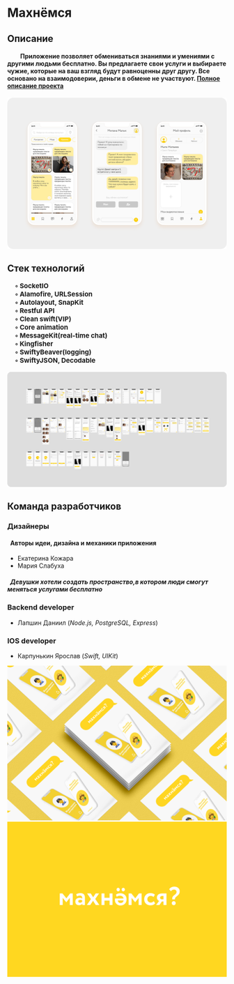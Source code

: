 # Махнёмся
## Описание

#### &nbsp;&nbsp;&nbsp;&nbsp;&nbsp;&nbsp;&nbsp;&nbsp;&nbsp;Приложение позволяет обмениваться знаниями и умениями с другими людьми бесплатно. Вы предлагаете свои услуги и выбираете чужие, которые на ваш взгляд будут равноценны друг другу. Все основано на взаимодоверии, деньги в обмене не участвуют. [Полное описание проекта](https://portfolio.hse.ru/Project/87823#)

<img src="./Images/screens.png" alt="Kitten"
	title="A cute kitten" />

## Стек технологий
 </tr>
    <td> 
    <b style="font-size:15px">
    &nbsp;&nbsp;&nbsp;&nbsp;   ◦ SocketIO <br/> 
    &nbsp;&nbsp;&nbsp;&nbsp;  ◦ Alamofire, URLSession<br/>
     &nbsp;&nbsp;&nbsp;&nbsp;  ◦ Autolayout, SnapKit <br/>
      &nbsp;&nbsp;&nbsp;&nbsp;  ◦ Restful API<br/>
        &nbsp;&nbsp;&nbsp;&nbsp;  ◦ Clean swift(VIP)<br/>
         &nbsp;&nbsp;&nbsp;&nbsp;  ◦ Core animation <br/>
         &nbsp;&nbsp;&nbsp;&nbsp;  ◦ MessageKit(real-time chat)<br/>
         &nbsp;&nbsp;&nbsp;&nbsp;  ◦ Kingfisher<br/>
          &nbsp;&nbsp;&nbsp;&nbsp;   ◦ SwiftyBeaver(logging)<br/>
           &nbsp;&nbsp;&nbsp;&nbsp;  ◦ SwiftyJSON, Decodable<br/>
           </b>
    </td>
 </tr>
<br/> 
 <img src="./Images/AllScreens.png"/>

## Команда разработчиков
<!-- <td> 
    <b style="font-size:20px">
    Дизайнеры
 </b>
</td> -->

### Дизайнеры
#### &nbsp;&nbsp;Авторы идеи, дизайна и механики приложения
<!-- ### *Авторы идеи, дизайна и механики приложения* -->
* Екатерина Кожара
* Мария Слабуха
#####  &nbsp;&nbsp;*Девушки хотели создать пространство,в котором люди смогут меняться  услугами бесплатно*

### Backend developer
* Лапшин Даниил (*Node.js, PostgreSQL, Express*)

### IOS developer
* Карпунькин Ярослав (*Swift, UIKit*)

<img src="./articles.jpg"/>
<img src="./letsSwap.jpg"/>
